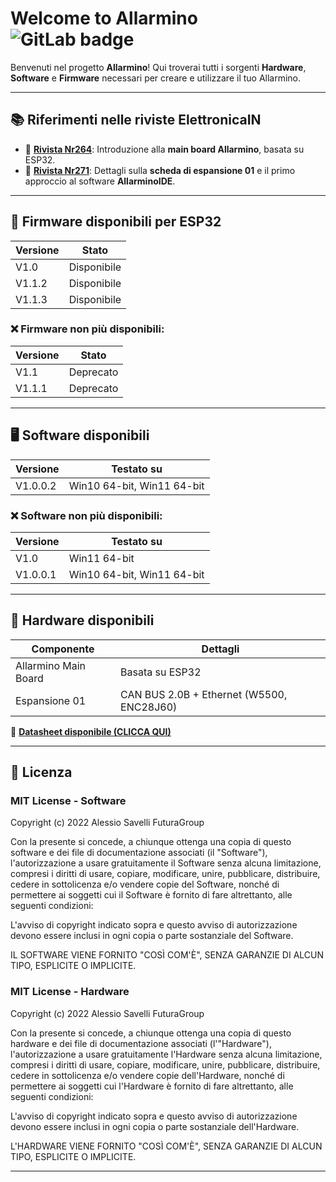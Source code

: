 # Welcome to Allarmino  <img alt="GitLab badge" src="https://img.shields.io/badge/license-MIT%20License-green">

Benvenuti nel progetto **Allarmino**! Qui troverai tutti i sorgenti **Hardware**, **Software** e **Firmware** necessari per creare e utilizzare il tuo Allarmino.

---

## 📚 **Riferimenti nelle riviste ElettronicaIN**

- 📖 **[Rivista Nr264](https://futuranet.it/prodotto/n-264-maggio-2022/)**: Introduzione alla **main board Allarmino**, basata su ESP32.
- 📖 **[Rivista Nr271](https://futuranet.it/prodotto/n-271-febbraio-2023-marzo-2023)**: Dettagli sulla **scheda di espansione 01** e il primo approccio al software **AllarminoIDE**.

---

## 💾 **Firmware disponibili per ESP32**

| Versione      | Stato            |
|---------------|------------------|
| V1.0          | Disponibile      |
| V1.1.2        | Disponibile      |
| V1.1.3        | Disponibile      |
### ❌ Firmware non più disponibili:

| Versione      | Stato            |
|---------------|------------------|
| V1.1          | Deprecato        |
| V1.1.1        | Deprecato        |

---

## 🖥️ **Software disponibili**

| Versione      | Testato su                   |
|---------------|------------------------------|
| V1.0.0.2      | Win10 64-bit, Win11 64-bit   |

### ❌ Software non più disponibili:

| Versione      | Testato su                   |
|---------------|------------------------------|
| V1.0          | Win11 64-bit                 |
| V1.0.0.1      | Win10 64-bit, Win11 64-bit   |

---

## 🔧 **Hardware disponibili**

| Componente            | Dettagli                                   |
|-----------------------|-------------------------------------------|
| Allarmino Main Board  | Basata su ESP32                           |
| Espansione 01         | CAN BUS 2.0B + Ethernet (W5500, ENC28J60) |

📄 **[Datasheet disponibile (CLICCA QUI)](https://github.com/AlessioSavelli/Allarmino/tree/main/Datasheet/Allarmino/)**

---

## 📝 **Licenza**

### MIT License - Software
Copyright (c) 2022 Alessio Savelli FuturaGroup

Con la presente si concede, a chiunque ottenga una copia di questo software e dei file di documentazione associati (il "Software"), l'autorizzazione a usare gratuitamente il Software senza alcuna limitazione, compresi i diritti di usare, copiare, modificare, unire, pubblicare, distribuire, cedere in sottolicenza e/o vendere copie del Software, nonché di permettere ai soggetti cui il Software è fornito di fare altrettanto, alle seguenti condizioni:

L'avviso di copyright indicato sopra e questo avviso di autorizzazione devono essere inclusi in ogni copia o parte sostanziale del Software.

IL SOFTWARE VIENE FORNITO "COSÌ COM'È", SENZA GARANZIE DI ALCUN TIPO, ESPLICITE O IMPLICITE.

### MIT License - Hardware
Copyright (c) 2022 Alessio Savelli FuturaGroup

Con la presente si concede, a chiunque ottenga una copia di questo hardware e dei file di documentazione associati (l'"Hardware"), l'autorizzazione a usare gratuitamente l'Hardware senza alcuna limitazione, compresi i diritti di usare, copiare, modificare, unire, pubblicare, distribuire, cedere in sottolicenza e/o vendere copie dell'Hardware, nonché di permettere ai soggetti cui l'Hardware è fornito di fare altrettanto, alle seguenti condizioni:

L'avviso di copyright indicato sopra e questo avviso di autorizzazione devono essere inclusi in ogni copia o parte sostanziale dell'Hardware.

L'HARDWARE VIENE FORNITO "COSÌ COM'È", SENZA GARANZIE DI ALCUN TIPO, ESPLICITE O IMPLICITE.

---
